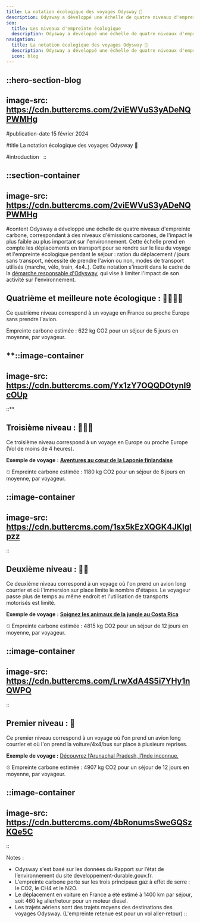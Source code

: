 ```yaml
---
title: La notation écologique des voyages Odysway 🌿
description: Odysway a développé une échelle de quatre niveaux d'empreinte écologique, correspondant à des niveaux d'émissions carbones, de l'impact le plus faible au plus important sur l'environnement. Premier niveau : 🌿 Ce premier niveau correspond à un voyage où l'on prend un avion long courrier et où l'on prend la voiture/4x4/bus ...
seo:
  title: Les niveaux d'empreinte écologique
  description: Odysway a développé une échelle de quatre niveaux d'empreinte écologique, correspondant à des niveaux démissions carbones, de l'impact le plus faible au plus élevé sur l'environnement.
navigation:
  title: La notation écologique des voyages Odysway 🌿
  description: Odysway a développé une échelle de quatre niveaux d'empreinte écologique, correspondant à des niveaux d'émissions carbones, de l'impact le plus faible au plus important sur l'environnement. Premier niveau : 🌿 Ce premier niveau correspond à un voyage où l'on prend un avion long courrier et où l'on prend la voiture/4x4/bus ...
  icon: blog
---
```


::hero-section-blog
---
image-src: https://cdn.buttercms.com/2viEWVuS3yADeNQPWMHg
---
#publication-date
15 février 2024

#title
La notation écologique des voyages Odysway 🌿

#introduction
 
::

::section-container
---
image-src: https://cdn.buttercms.com/2viEWVuS3yADeNQPWMHg
---
#content
Odysway a développé une échelle de quatre niveaux d'empreinte carbone, correspondant à des niveaux d'émissions carbones, de l'impact le plus faible au plus important sur l'environnement. Cette échelle prend en compte les déplacements en transport pour se rendre sur le lieu du voyage et l'empreinte écologique pendant le séjour : ration du déplacement / jours sans transport, nécessite de prendre l'avion ou non, modes de transport utilisés (marche, vélo, train, 4x4..). Cette notation s'inscrit dans le cadre de la [démarche responsable d'Odysway](https://odysway.com/demarche-responsable-odysway), qui vise à limiter l'impact de son activité sur l'environnement.

## Quatrième et meilleure note écologique : 🌿🌿🌿🌿

Ce quatrième niveau correspond à un voyage en France ou proche Europe sans prendre l'avion.

Empreinte carbone estimée : 622 kg CO2 pour un séjour de 5 jours en moyenne, par voyageur.

**::image-container
---
image-src: https://cdn.buttercms.com/Yx1zY7OQQDOtynI9cOUp
---
::**

## Troisième niveau : 🌿🌿🌿  

Ce troisième niveau correspond à un voyage en Europe ou proche Europe (Vol de moins de 4 heures).

**Exemple de voyage** **:** [**Aventures au cœur de la Laponie finlandaise**](https://odysway.com/voyages/voyage-hiver-laponie-finlande) 

⏲ Empreinte carbone estimée : 1180 kg CO2 pour un séjour de 8 jours en moyenne, par voyageur.

::image-container
---
image-src: https://cdn.buttercms.com/1sx5kEzXQGK4JKlgIpzz
---
::

## Deuxième niveau : 🌿🌿 

Ce deuxième niveau correspond à un voyage où l'on prend un avion long courrier et où l'immersion sur place limite le nombre d'étapes. Le voyageur passe plus de temps au même endroit et l'utilisation de transports motorisés est limité.

**Exemple de voyage** **:** [**Soignez les animaux de la jungle au Costa Rica**](https://odysway.com/voyages/refuge-animaux-costa-rica)

⏲ Empreinte carbone estimée : 4815 kg CO2 pour un séjour de 12 jours en moyenne, par voyageur.

::image-container
---
image-src: https://cdn.buttercms.com/LrwXdA4S5i7YHy1nQWPQ
---
::

## Premier niveau : 🌿

Ce premier niveau correspond à un voyage où l'on prend un avion long courrier et où l'on prend la voiture/4x4/bus sur place à plusieurs reprises. 

**Exemple de voyage :** [Découvrez l’Arunachal Pradesh, l’Inde inconnue.](https://odysway.com/voyages/inde-arunachal-pradesh)

⏲ Empreinte carbone estimée : 4907 kg CO2 pour un séjour de 12 jours en moyenne, par voyageur.

::image-container
---
image-src: https://cdn.buttercms.com/4bRonumsSweGQSzKQe5C
---
::

Notes :

*   Odysway s'est basé sur les données du Rapport sur l’état de l’environnement du site developpement-durable.gouv.fr.
*   L'empreinte carbone porte sur les trois principaux gaz à effet de serre : le CO2, le CH4 et le N2O.
*   Le déplacement en voiture en France a été estimé à 1400 km par séjour, soit 460 kg aller/retour pour un moteur diesel.
*   Les trajets aériens sont des trajets moyens des destinations des voyages Odysway. (L'empreinte retenue est pour un vol aller-retour)
::
